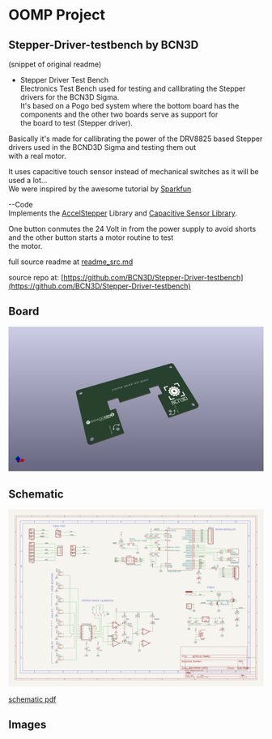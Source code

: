 # OOMP Project  
## Stepper-Driver-testbench  by BCN3D  
  
(snippet of original readme)  
  
- Stepper Driver Test Bench  
Electronics Test Bench used for testing and callibrating the Stepper drivers for the BCN3D Sigma.  
It's based on a Pogo bed system where the bottom board has the components and the other two boards serve as support for  
the board to test (Stepper driver).  
  
Basically it's made for callibrating the power of the DRV8825 based Stepper drivers used in the BCND3D Sigma and testing them out  
with a real motor.  
  
It uses capacitive touch sensor instead of mechanical switches as it will be used a lot...  
We were inspired by the awesome tutorial by [Sparkfun](https://learn.sparkfun.com/tutorials/constant-innovation-in-quality-control?_ga=1.225836058.1496890805.1425539418)  
  
--Code  
Implements the [AccelStepper](http://www.airspayce.com/mikem/arduino/AccelStepper/) Library and [Capacitive Sensor Library](http://playground.arduino.cc/Main/CapacitiveSensor?from=Main.CapSense).  
  
One button conmutes the 24 Volt in from the power supply to avoid shorts and the other button starts a motor routine to test  
the motor.  
  
  
  full source readme at [readme_src.md](readme_src.md)  
  
source repo at: [https://github.com/BCN3D/Stepper-Driver-testbench](https://github.com/BCN3D/Stepper-Driver-testbench)  
## Board  
  
[![working_3d.png](working_3d_600.png)](working_3d.png)  
## Schematic  
  
[![working_schematic.png](working_schematic_600.png)](working_schematic.png)  
  
[schematic pdf](working_schematic.pdf)  
## Images  
